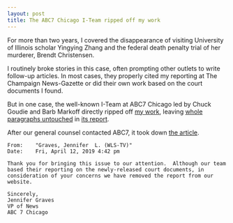 ```yaml
---
layout: post
title: The ABC7 Chicago I-Team ripped off my work
---
```


For more than two years, I covered the disappearance of visiting University of Illinois scholar Yingying Zhang and the federal death penalty trial of her murderer, Brendt Christensen.

I routinely broke stories in this case, often prompting other outlets to write follow-up articles. In most cases, they properly cited my reporting at The Champaign News-Gazette or did their own work based on the court documents I found.

But in one case, the well-known I-Team at ABC7 Chicago led by Chuck Goudie and Barb Markoff directly ripped off [my work](https://www.news-gazette.com/news/christensen-s-lawyers-detail-mental-health-issues-including-homicidal-thoughts/article_72ec95df-a6e1-590c-8943-5a0bf4dc5cd9.html), leaving [whole paragraphs untouched](https://www.diffchecker.com/d9ibom3u) in [its report](https://www.bzigterman.com/images/abc.jpg).

After our general counsel contacted ABC7, it took down [the article](https://abc7chicago.com/5242468/).

    From:    "Graves, Jennifer  L. (WLS-TV)"
    Date:    Fri, April 12, 2019 4:42 pm

    Thank you for bringing this issue to our attention.  Although our team based their reporting on the newly-released court documents, in consideration of your concerns we have removed the report from our website.

    Sincerely,
    Jennifer Graves
    VP of News
    ABC 7 Chicago
